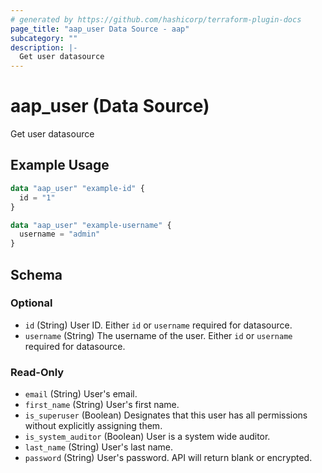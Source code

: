 ```yaml
---
# generated by https://github.com/hashicorp/terraform-plugin-docs
page_title: "aap_user Data Source - aap"
subcategory: ""
description: |-
  Get user datasource
---
```


# aap_user (Data Source)

Get user datasource

## Example Usage

```terraform
data "aap_user" "example-id" {
  id = "1"
}

data "aap_user" "example-username" {
  username = "admin"
}
```

<!-- schema generated by tfplugindocs -->
## Schema

### Optional

- `id` (String) User ID. Either `id` or `username` required for datasource.
- `username` (String) The username of the user. Either `id` or `username` required for datasource.

### Read-Only

- `email` (String) User's email.
- `first_name` (String) User's first name.
- `is_superuser` (Boolean) Designates that this user has all permissions without explicitly assigning them.
- `is_system_auditor` (Boolean) User is a system wide auditor.
- `last_name` (String) User's last name.
- `password` (String) User's password. API will return blank or encrypted.
